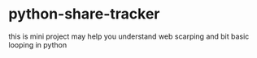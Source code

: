 # python-share-tracker
this is mini project may help you understand web scarping and bit basic looping in python
